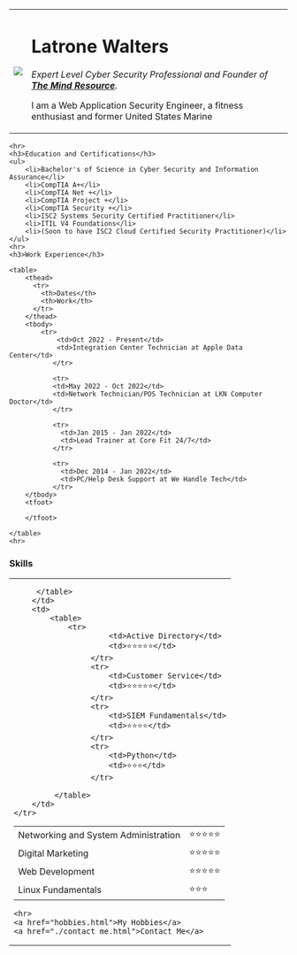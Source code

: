 
<html lang="en">
<head>
    <meta charset="UTF-8">
    <meta http-equiv="X-UA-Compatible" content="IE=edge">
    <meta name="viewport" content="width=device-width, initial-scale=1.0">
    <title>Latrone Walters</title>
</head>
    <style>

    body{
        background-color: #5c979b;
    }

    hr {
        background-color: white;
        border-style: none;
        height: 1px;
    }


</style>
<body>
    <table cellspacing="10">
        <tr>
            <td>
                <img src="https://scontent-atl3-2.xx.fbcdn.net/v/t39.30808-6/316308246_10220567733014047_7916153570325411202_n.jpg?_nc_cat=104&ccb=1-7&_nc_sid=730e14&_nc_ohc=ozfI9vIjdLsAX-HhKDL&_nc_ht=scontent-atl3-2.xx&oh=00_AfCm7veD8rJx_FFSGFAGMr3cqggLNE34Mfe9Kj65Cs44Qg&oe=6387CF78">
            </td>
            <td>
                <h1>Latrone Walters</h1>
                <p><em>Expert Level Cyber Security Professional and Founder of <a href="https://www.themindresource.com/"><strong>The Mind Resource</strong></a>.</em></p>
                <p>I am a Web Application Security Engineer, a fitness enthusiast and former United States Marine</p>
            </td>
        </tr>
    </table>
    
    
    <hr>
    <h3>Education and Certifications</h3>
    <ul>
        <li>Bachelor's of Science in Cyber Security and Information Assurance</li>
        <li>CompTIA A+</li>
        <li>CompTIA Net +</li>
        <li>CompTIA Project +</li>
        <li>CompTIA Security +</li>
        <li>ISC2 Systems Security Certified Practitioner</li>
        <li>ITIL V4 Foundations</li>
        <li>(Soon to have ISC2 Cloud Certified Security Practitioner)</li>
    </ul>
    <hr>
    <h3>Work Experience</h3>
    
    <table>
        <thead>
          <tr>
            <th>Dates</th>
            <th>Work</th>
          </tr>
        </thead>
        <tbody>
            <tr>
                <td>Oct 2022 - Present</td> 
                <td>Integration Center Technician at Apple Data Center</td>  
               </tr>
                        
               <tr>
               <td>May 2022 - Oct 2022</td>
               <td>Network Technician/POS Technician at LKN Computer Doctor</td>
               </tr>
       
               <tr>
                 <td>Jan 2015 - Jan 2022</td>
                 <td>Lead Trainer at Core Fit 24/7</td>  
               </tr>
       
               <tr>
                 <td>Dec 2014 - Jan 2022</td>
                 <td>PC/Help Desk Support at We Handle Tech</td>  
               </tr>
        </tbody>
        <tfoot>

        </tfoot>
        
    </table>
    <hr>
<h3>Skills</h3>

<table cellspacing="10">
    <tr>
        <td>
            <table>
            <tr>
                     <td>Networking and System Administration</td>
                     <td>⭐⭐⭐⭐⭐</td>
                 </tr>
                 <tr>
                     <td>Digital Marketing</td>
                     <td>⭐⭐⭐⭐⭐</td>
                 </tr>
                 <tr>
                     <td>Web Development</td>
                     <td>⭐⭐⭐⭐⭐</td>
                 </tr>
                 <tr>
                     <td>Linux Fundamentals</td>
                     <td>⭐⭐⭐</td>
                 </tr>
     
         </table>
        </td>
        <td>
            <table>
                <tr>
                         <td>Active Directory</td>
                         <td>⭐⭐⭐⭐⭐</td>
                     </tr>
                     <tr>
                         <td>Customer Service</td>
                         <td>⭐⭐⭐⭐⭐</td>
                     </tr>
                     <tr>
                         <td>SIEM Fundamentals</td>
                         <td>⭐⭐⭐⭐</td>
                     </tr>
                     <tr>
                         <td>Python</td>
                         <td>⭐⭐⭐</td>
                     </tr>
         
             </table>
        </td>
    </tr>
</table>


    
    <hr>
    <a href="hobbies.html">My Hobbies</a>
    <a href="./contact_me.html">Contact Me</a>
</body>
</html>
